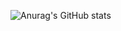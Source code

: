 ![Anurag's GitHub stats](https://github-readme-stats.vercel.app/api?username=minataforest&show_icons=true&theme=radical)